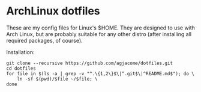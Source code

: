 ArchLinux dotfiles
==================

These are my config files for Linux's $HOME. They are designed to use with Arch
Linux, but are probably suitable for any other distro (after installing all
required packages, of course).

Installation:

    git clone --recursive https://github.com/agjacome/dotfiles.git
    cd dotfiles
    for file in $(ls -a | grep -v "^.\{1,2\}$\|^.git$\|^README.md$"); do \
        ln -sf $(pwd)/$file ~/$file; \
    done

